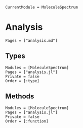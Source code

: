 ```@meta
CurrentModule = MoleculeSpectrum
```

# Analysis

```@index
Pages = ["analysis.md"]
```

## Types
```@autodocs
Modules = [MoleculeSpectrum]
Pages = ["analysis.jl"]
Private = false
Order = [:type]
```

## Methods
```@autodocs
Modules = [MoleculeSpectrum]
Pages = ["analysis.jl"]
Private = false
Order = [:function]
```